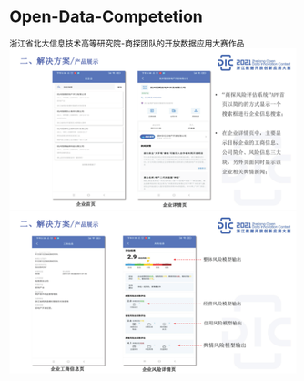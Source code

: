 # Open-Data-Competetion
浙江省北大信息技术高等研究院-商探团队的开放数据应用大赛作品
![img](/pictures/product1.png)
![product2](/pictures/product2.png)
